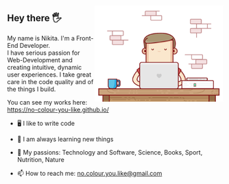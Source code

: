 <a target="_blank" href="https://github.com/No-colour-you-like/No-colour-you-like/blob/main/developer.gif"><img width="300" align="right"
        src="https://github.com/No-colour-you-like/No-colour-you-like/blob/main/developer.gif"></a>

## Hey there :raised_hand_with_fingers_splayed:
My name is Nikita. I'm a Front-End Developer.
<br>
I have serious passion for Web-Development and creating intuitive, dynamic user experiences. 
I take great care in the code quality and of the things I build.

You can see my works here: https://no-colour-you-like.github.io/

- :desktop_computer: I like to write code
- :open_book: I am always learning new things
- :orange_heart: My passions: Technology and Software, Science, Books, Sport, Nutrition, Nature

- 📫 How to reach me: no.colour.you.like@gmail.com

